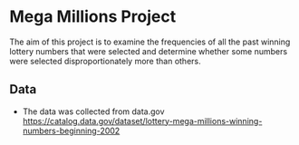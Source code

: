 # Mega Millions Project
The aim of this project is to examine the frequencies of all the past winning lottery numbers that were selected and determine whether some numbers were selected disproportionately more than others.

## Data
- The data was collected from data.gov
https://catalog.data.gov/dataset/lottery-mega-millions-winning-numbers-beginning-2002

